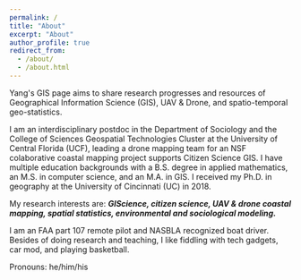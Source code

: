 ```yaml
---
permalink: /
title: "About"
excerpt: "About"
author_profile: true
redirect_from: 
  - /about/
  - /about.html
---
```

Yang's GIS page aims to share research progresses and resources of Geographical Information Science (GIS), UAV & Drone, and spatio-temporal geo-statistics. 

I am an interdisciplinary postdoc in the 
Department of Sociology
and the College of Sciences Geospatial Technologies Cluster at 
the University of Central Florida (UCF), leading a drone mapping team for an NSF colaborative coastal mapping project supports Citizen Science GIS. I have multiple education backgrounds with a B.S. degree in applied mathematics, an M.S. in computer science, and an M.A. in GIS. I received my Ph.D. in geography at the University of 
Cincinnati (UC) in 2018. 

My research interests are: **_GIScience, citizen science, UAV & drone coastal mapping, spatial 
statistics, environmental and sociological modeling._**

I am an FAA part 107 remote pilot and NASBLA recognized boat driver. Besides of doing research and teaching, I like fiddling with tech gadgets, car mod, and playing basketball.

Pronouns: he/him/his

